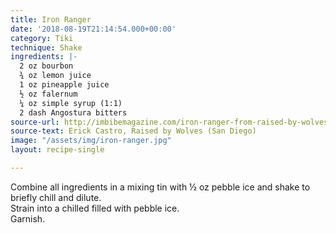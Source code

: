 ```yaml
---
title: Iron Ranger
date: '2018-08-19T21:14:54.000+00:00'
category: Tiki
technique: Shake
ingredients: |-
  2 oz bourbon
  ¾ oz lemon juice
  1 oz pineapple juice
  ½ oz falernum
  ¼ oz simple syrup (1:1)
  2 dash Angostura bitters
source-url: http://imbibemagazine.com/iron-ranger-from-raised-by-wolves/
source-text: Erick Castro, Raised by Wolves (San Diego)
image: "/assets/img/iron-ranger.jpg"
layout: recipe-single

---
```

Combine all ingredients in a mixing tin with ½ oz pebble ice and shake to briefly chill and dilute.  
Strain into a chilled filled with pebble ice.  
Garnish.